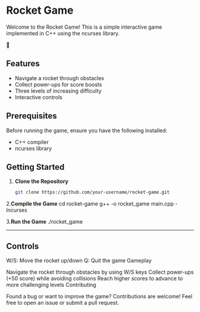 # Rocket Game

Welcome to the Rocket Game! This is a simple interactive game implemented in C++ using the ncurses library.
<!-- Include Font Awesome CSS -->
<link rel="stylesheet" href="https://cdnjs.cloudflare.com/ajax/libs/font-awesome/5.15.4/css/all.min.css" />

<!-- Add an icon in the README -->
<i class="fas fa-rocket"></i>
:rocket: 


## Features

- Navigate a rocket through obstacles
- Collect power-ups for score boosts
- Three levels of increasing difficulty
- Interactive controls

## Prerequisites

Before running the game, ensure you have the following installed:

- C++ compiler
- ncurses library

## Getting Started

1. **Clone the Repository**
   ```bash
   git clone https://github.com/your-username/rocket-game.git
   
2.**Compile the Game**
cd rocket-game
g++ -o rocket_game main.cpp -lncurses

3.**Run the Game**
./rocket_game

------------------------
## Controls

W/S: Move the rocket up/down
Q: Quit the game
Gameplay

Navigate the rocket through obstacles by using W/S keys
Collect power-ups (+50 score) while avoiding collisions
Reach higher scores to advance to more challenging levels
Contributing

Found a bug or want to improve the game? Contributions are welcome! Feel free to open an issue or submit a pull request.
